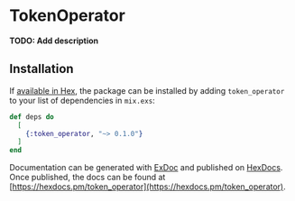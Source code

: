 # TokenOperator

**TODO: Add description**

## Installation

If [available in Hex](https://hex.pm/docs/publish), the package can be installed
by adding `token_operator` to your list of dependencies in `mix.exs`:

```elixir
def deps do
  [
    {:token_operator, "~> 0.1.0"}
  ]
end
```

Documentation can be generated with [ExDoc](https://github.com/elixir-lang/ex_doc)
and published on [HexDocs](https://hexdocs.pm). Once published, the docs can
be found at [https://hexdocs.pm/token_operator](https://hexdocs.pm/token_operator).

